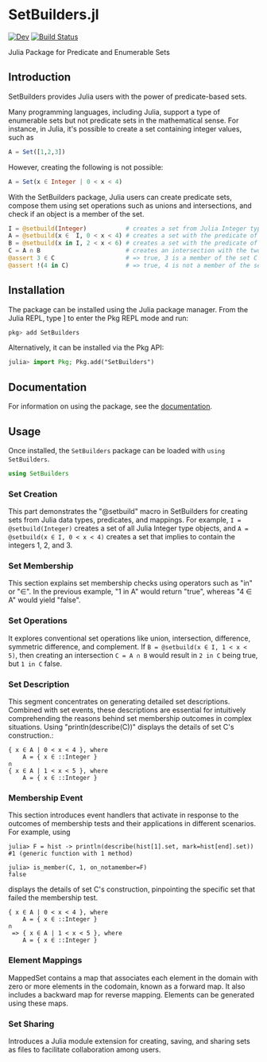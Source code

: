 # SetBuilders.jl

[![Dev](https://img.shields.io/badge/docs-dev-blue.svg)](https://grnydawn.github.io/SetBuilders.jl/dev/)
[![Build Status](https://github.com/grnydawn/SetBuilders.jl/actions/workflows/CI.yml/badge.svg?branch=master)](https://github.com/grnydawn/SetBuilders.jl/actions/workflows/CI.yml?query=branch%3Amaster)

Julia Package for Predicate and Enumerable Sets


## Introduction

SetBuilders provides Julia users with the power of predicate-based sets.

Many programming languages, including Julia, support a type of enumerable
sets but not predicate sets in the mathematical sense. For instance,
in Julia, it's possible to create a set containing integer values, such as

```julia
A = Set([1,2,3])
```
However, creating the following is not possible:

```julia
A = Set(x ∈ Integer | 0 < x < 4)
```

With the SetBuilders package, Julia users can create predicate sets, compose
them using set operations such as unions and intersections, and check if an
object is a member of the set.

```julia
I = @setbuild(Integer)           # creates a set from Julia Integer type
A = @setbuild(x ∈  I, 0 < x < 4) # creates a set with the predicate of "0 < x < 4"
B = @setbuild(x in I, 2 < x < 6) # creates a set with the predicate of "2 < x < 6"
C = A ∩ B                        # creates an intersection with the two sets
@assert 3 ∈ C                    # => true, 3 is a member of the set C
@assert !(4 in C)                # => true, 4 is not a member of the set C
```

## Installation

The package can be installed using the Julia package manager. From the Julia
REPL, type ] to enter the Pkg REPL mode and run:

```julia
pkg> add SetBuilders
```
Alternatively, it can be installed via the Pkg API:

```julia
julia> import Pkg; Pkg.add("SetBuilders")
```

## Documentation

For information on using the package, see the [documentation](https://grnydawn.github.io/SetBuilders.jl/).

## Usage

Once installed, the `SetBuilders` package can be loaded with `using SetBuilders`.

```julia
using SetBuilders
```

### Set Creation
This part demonstrates the "@setbuild" macro in SetBuilders for creating sets
from Julia data types, predicates, and mappings. For example,
`I = @setbuild(Integer)` creates a set of all Julia Integer type objects, and
`A = @setbuild(x ∈ I, 0 < x < 4)` creates a set that implies to contain the
integers 1, 2, and 3.

### Set Membership
This section explains set membership checks using operators
such as "in" or "∈". In the previous example, "1 in A" would return "true",
whereas "4 ∈ A" would yield "false".

### Set Operations
It explores conventional set operations like union, intersection, difference,
symmetric difference, and complement. If `B = @setbuild(x ∈ I, 1 < x < 5)`,
then creating an intersection `C = A ∩ B` would result in `2 in C` being true,
but `1 in C` false.

### Set Description
This segment concentrates on generating detailed set descriptions. Combined
with set events, these descriptions are essential for intuitively
comprehending the reasons behind set membership outcomes in complex
situations. Using "println(describe(C))" displays the details of set C's
construction.:

```
{ x ∈ A | 0 < x < 4 }, where
    A = { x ∈ ::Integer }
∩
{ x ∈ A | 1 < x < 5 }, where
    A = { x ∈ ::Integer }
```

### Membership Event
This section introduces event handlers that activate in response to the
outcomes of membership tests and their applications in different scenarios.
For example, using
```
julia> F = hist -> println(describe(hist[1].set, mark=hist[end].set))
#1 (generic function with 1 method)

julia> is_member(C, 1, on_notamember=F)
false
```

displays the details of set C's construction, pinpointing the specific
set that failed the membership test.

```
{ x ∈ A | 0 < x < 4 }, where
    A = { x ∈ ::Integer }
∩
 => { x ∈ A | 1 < x < 5 }, where
    A = { x ∈ ::Integer }
```

### Element Mappings
MappedSet contains a map that associates each element in the domain with
zero or more elements in the codomain, known as a forward map. It also
includes a backward map for reverse mapping. Elements can be generated
using these maps.

### Set Sharing
Introduces a Julia module extension for creating, saving, and sharing sets
as files to facilitate collaboration among users.
